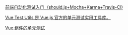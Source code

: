  [前端自动化测试入门（should.js+Mocha+Karma+Travis-CI)](https://weibinzhu.github.io/posts/d4b1664a/)

[Vue Test Utils 是 Vue.js 官方的单元测试实用工具库。](https://vue-test-utils.vuejs.org/zh/)

[ Vue 组件的单元测试](https://cn.vuejs.org/v2/cookbook/unit-testing-vue-components.html)


